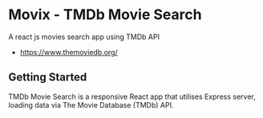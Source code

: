 # Movix - TMDb Movie Search

A react js movies search app using TMDb API
* https://www.themoviedb.org/

## Getting Started

TMDb Movie Search is a responsive React app that utilises Express server, 
loading data via The Movie Database (TMDb) API.

